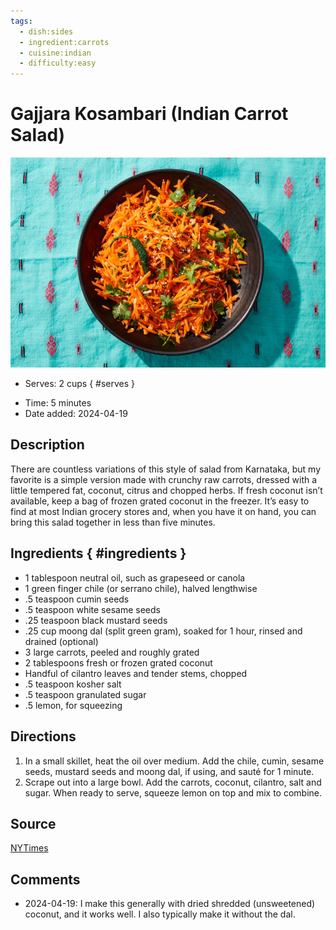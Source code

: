```yaml
---
tags:
  - dish:sides
  - ingredient:carrots
  - cuisine:indian
  - difficulty:easy
---
```

# Gajjara Kosambari (Indian Carrot Salad)

![Recipe picture](../images/gajjara_kosambari_indian-0.png)

<!-- Serves has to be a single number, no dashes, but text is allowed after the
number (e.g., 24 cookies) -->
- Serves: 2 cups
{ #serves }
<!-- Time is not parsed, so anything can be input here, and additional
values can be added (e.g., "active time", "cooking time", etc) -->
- Time: 5 minutes
- Date added: 2024-04-19

## Description

There are countless variations of this style of salad from Karnataka, but my favorite is a simple version made with crunchy raw carrots, dressed with a little tempered fat, coconut, citrus and chopped herbs. If fresh coconut isn’t available, keep a bag of frozen grated coconut in the freezer. It’s easy to find at most Indian grocery stores and, when you have it on hand, you can bring this salad together in less than five minutes.

## Ingredients { #ingredients }

- 1 tablespoon neutral oil, such as grapeseed or canola
- 1 green finger chile (or serrano chile), halved lengthwise
- .5 teaspoon cumin seeds
- .5 teaspoon white sesame seeds
- .25 teaspoon black mustard seeds
- .25 cup moong dal (split green gram), soaked for 1 hour, rinsed and drained (optional)
- 3 large carrots, peeled and roughly grated
- 2 tablespoons fresh or frozen grated coconut
- Handful of cilantro leaves and tender stems, chopped
- .5 teaspoon kosher salt
- .5 teaspoon granulated sugar
- .5 lemon, for squeezing

## Directions

1. In a small skillet, heat the oil over medium. Add the chile, cumin, sesame seeds, mustard seeds and moong dal, if using, and sauté for 1 minute.
2. Scrape out into a large bowl. Add the carrots, coconut, cilantro, salt and sugar. When ready to serve, squeeze lemon on top and mix to combine.

## Source

[NYTimes](https://cooking.nytimes.com/recipes/1020909-gajjara-kosambari-carrot-salad)

## Comments

- 2024-04-19: I make this generally with dried shredded (unsweetened) coconut, and it works well. I also typically make it without the dal.

